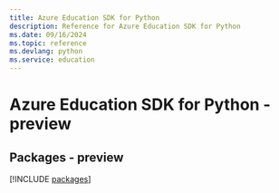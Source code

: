 ```yaml
---
title: Azure Education SDK for Python
description: Reference for Azure Education SDK for Python
ms.date: 09/16/2024
ms.topic: reference
ms.devlang: python
ms.service: education
---
```

# Azure Education SDK for Python - preview
## Packages - preview
[!INCLUDE [packages](education-index.md)]